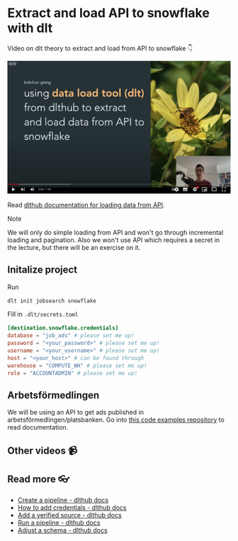 # Extract and load API to snowflake with dlt 

Video on dlt theory to extract and load from API to snowflake :point_down:

[![dlt to extract and load from api to snowflake](https://github.com/kokchun/assets/blob/main/data_warehouse/dlt_api_video.png?raw=true)](https://youtu.be/eohHTUU0RII)

Read [dlthub documentation for loading data from API](https://dlthub.com/devel/tutorial/load-data-from-an-api). 

> [!NOTE]
> We will only do simple loading from API and won't go through incremental loading and pagination. Also we won't use API which requires a secret in the lecture, but there will be an exercise on it.


## Initalize project 

Run 

```bash
dlt init jobsearch snowflake
```

Fill in `.dlt/secrets.toml`

```toml
[destination.snowflake.credentials]
database = "job_ads" # please set me up!
password = "<your_password>" # please set me up!
username = "<your_username>" # please set me up!
host = "<your_host>" # can be found through 
warehouse = "COMPUTE_WH" # please set me up!
role = "ACCOUNTADMIN" # please set me up!
```


## Arbetsförmedlingen

We will be using an API to get ads published in arbetsförmedlingen/platsbanken. Go into [this code examples repository](https://gitlab.com/arbetsformedlingen/job-ads/getting-started-code-examples/code-examples-start-here) to read documentation. 



## Other videos :video_camera:


## Read more :eyeglasses:

- [Create a pipeline - dlthub docs](https://dlthub.com/docs/walkthroughs/create-a-pipeline)
- [How to add credentials - dlthub docs](https://dlthub.com/docs/walkthroughs/add_credentials)
- [Add a verified source - dlthub docs](https://dlthub.com/docs/walkthroughs/add-a-verified-source)
- [Run a pipeline - dlthub docs](https://dlthub.com/docs/walkthroughs/run-a-pipeline)
- [Adjust a schema - dlthub docs](https://dlthub.com/docs/walkthroughs/adjust-a-schema)